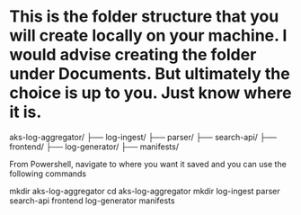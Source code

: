 # This is the folder structure that you will create locally on your machine. I would advise creating the folder under Documents. But ultimately the choice is up to you. Just know where it is.

aks-log-aggregator/
├── log-ingest/
├── parser/
├── search-api/
├── frontend/
├── log-generator/
├── manifests/

From Powershell, navigate to where you want it saved and you can use the following commands

mkdir aks-log-aggregator
cd aks-log-aggregator
mkdir log-ingest parser search-api frontend log-generator manifests
